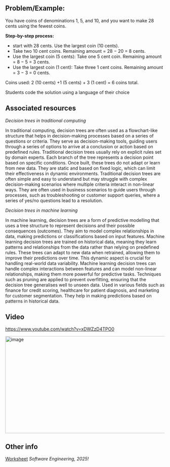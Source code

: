 
## Problem/Example:
You have coins of denominations 1, 5, and 10, and you want to make 28 cents using the fewest coins.

**Step-by-step process:** 

- start with 28 cents. Use the largest coin (10 cents).
- Take two 10 cent coins. Remaining amount = 28 − 20 = 8 cents.
- Use the largest coin (5 cents): Take one 5 cent coin. Remaining amount = 8 − 5 = 3 cents.
- Use the largest coin (1 cent): Take three 1 cent coins. Remaining amount = 3 − 3 = 0 cents.

Coins used:
2 (10 cents) +1 (5 cents) + 3 (1 cent) = 6 coins total.


Students code the solution using a language of their choice


## Associated resources

_Decision trees in traditional computing_

In traditional computing, decision trees are often used as a flowchart-like structure that helps in decision-making processes based on a series of questions or criteria. They serve as decision-making tools, guiding users through a series of options to arrive at a conclusion or action based on predefined rules. 
Traditional decision trees usually rely on explicit rules set by domain experts. Each branch of the tree represents a decision point based on specific conditions. Once built, these trees do not adapt or learn from new data. They are static and based on fixed logic, which can limit their effectiveness in dynamic environments. Traditional decision trees are often simple and easy to understand but may struggle with complex decision-making scenarios where multiple criteria interact in non-linear ways. 
They are often used in business scenarios to guide users through processes, such as troubleshooting or customer support queries, where a series of yes/no questions lead to a resolution.

_Decision trees in machine learning_

In machine learning, decision trees are a form of predictive modelling that uses a tree structure to represent decisions and their possible consequences (outcomes). They aim to model complex relationships in data, making predictions or classifications based on input features. Machine learning decision trees are trained on historical data, meaning they learn patterns and relationships from the data rather than relying on predefined rules. These trees can adapt to new data when retrained, allowing them to improve their predictions over time. This dynamic aspect is crucial for handling real-world data variability. 
Machine learning decision trees can handle complex interactions between features and can model non-linear relationships, making them more powerful for predictive tasks. Techniques such as pruning are applied to prevent overfitting, ensuring that the decision tree generalises well to unseen data. Used in various fields such as finance for credit scoring, healthcare for patient diagnosis, and marketing for customer segmentation. They help in making predictions based on patterns in historical data.

## Video

https://www.youtube.com/watch?v=xDWZzD4TPO0

<a href="https://www.youtube.com/watch?v=xDWZzD4TPO0">
  <img width="554" height="306" alt="image" src="https://github.com/user-attachments/assets/c15a60ec-7719-4b3e-b882-4eab22f5d34b" />
</a>


## Other info
[Worksheet](https://docs.google.com/document/d/1c0MIvB2AMukDWGTeG8maJg_pK3zUZyiLl1fco2_GfXE/edit?usp=sharing)
_Software Engineering, 2025!_
